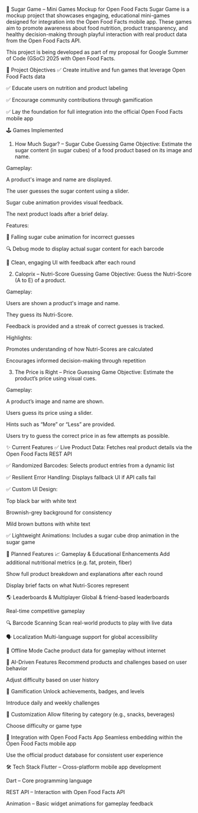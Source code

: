 🍬 Sugar Game – Mini Games Mockup for Open Food Facts
Sugar Game is a mockup project that showcases engaging, educational mini-games designed for integration into the Open Food Facts mobile app. These games aim to promote awareness about food nutrition, product transparency, and healthy decision-making through playful interaction with real product data from the Open Food Facts API.

This project is being developed as part of my proposal for Google Summer of Code (GSoC) 2025 with Open Food Facts.

🎯 Project Objectives
✅ Create intuitive and fun games that leverage Open Food Facts data

✅ Educate users on nutrition and product labeling

✅ Encourage community contributions through gamification

✅ Lay the foundation for full integration into the official Open Food Facts mobile app

🕹️ Games Implemented
1. How Much Sugar? – Sugar Cube Guessing Game
Objective: Estimate the sugar content (in sugar cubes) of a food product based on its image and name.

Gameplay:

A product's image and name are displayed.

The user guesses the sugar content using a slider.

Sugar cube animation provides visual feedback.

The next product loads after a brief delay.

Features:

🍭 Falling sugar cube animation for incorrect guesses

🔍 Debug mode to display actual sugar content for each barcode

🎨 Clean, engaging UI with feedback after each round

2. Caloprix – Nutri-Score Guessing Game
Objective: Guess the Nutri-Score (A to E) of a product.

Gameplay:

Users are shown a product's image and name.

They guess its Nutri-Score.

Feedback is provided and a streak of correct guesses is tracked.

Highlights:

Promotes understanding of how Nutri-Scores are calculated

Encourages informed decision-making through repetition

3. The Price is Right – Price Guessing Game
Objective: Estimate the product’s price using visual cues.

Gameplay:

A product’s image and name are shown.

Users guess its price using a slider.

Hints such as “More” or “Less” are provided.

Users try to guess the correct price in as few attempts as possible.

✨ Current Features
✅ Live Product Data: Fetches real product details via the Open Food Facts REST API

✅ Randomized Barcodes: Selects product entries from a dynamic list

✅ Resilient Error Handling: Displays fallback UI if API calls fail

✅ Custom UI Design:

Top black bar with white text

Brownish-grey background for consistency

Mild brown buttons with white text

✅ Lightweight Animations: Includes a sugar cube drop animation in the sugar game

🔮 Planned Features
📈 Gameplay & Educational Enhancements
Add additional nutritional metrics (e.g. fat, protein, fiber)

Show full product breakdown and explanations after each round

Display brief facts on what Nutri-Scores represent

🌎 Leaderboards & Multiplayer
Global & friend-based leaderboards

Real-time competitive gameplay

🔍 Barcode Scanning
Scan real-world products to play with live data

🗣️ Localization
Multi-language support for global accessibility

📡 Offline Mode
Cache product data for gameplay without internet

🧠 AI-Driven Features
Recommend products and challenges based on user behavior

Adjust difficulty based on user history

🏅 Gamification
Unlock achievements, badges, and levels

Introduce daily and weekly challenges

🧩 Customization
Allow filtering by category (e.g., snacks, beverages)

Choose difficulty or game type

📱 Integration with Open Food Facts App
Seamless embedding within the Open Food Facts mobile app

Use the official product database for consistent user experience

🛠️ Tech Stack
Flutter – Cross-platform mobile app development

Dart – Core programming language

REST API – Interaction with Open Food Facts API

Animation – Basic widget animations for gameplay feedback

